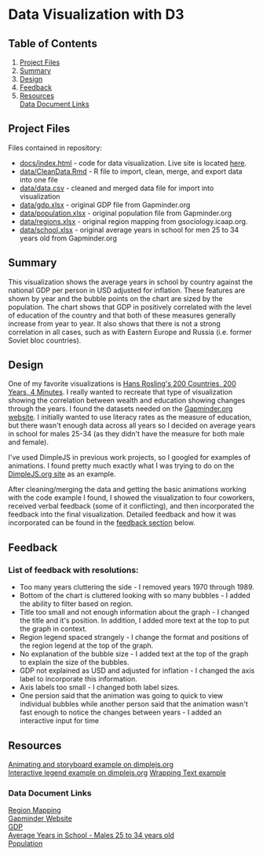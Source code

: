 # Data Visualization with D3
## Table of Contents
1. [Project Files](#section1)
2. [Summary](#section2)
3. [Design](#section3)
4. [Feedback](#section4)
5. [Resources](#section5)  
[Data Document Links](#section5_1)


## <a id='section1'>Project Files</a>
Files contained in repository:
* [docs/index.html](https://github.com/yaskyj/data-visualization/blob/master/docs/index.html) - code for data visualization. Live site is located [here](https://yaskyj.github.io/data-visualization/).
* [data/CleanData.Rmd](https://github.com/yaskyj/data-visualization/blob/master/data/CleanData.Rmd) - R file to import, clean, merge, and export data into one file
* [data/data.csv](https://github.com/yaskyj/data-visualization/blob/master/data/data.csv) - cleaned and merged data file for import into visualization
* [data/gdp.xlsx](https://github.com/yaskyj/data-visualization/blob/master/data/gdp.xlsx) - original GDP file from Gapminder.org
* [data/population.xlsx](https://github.com/yaskyj/data-visualization/blob/master/data/population.xlsx) - original population file from Gapminder.org
* [data/regions.xlsx](https://github.com/yaskyj/data-visualization/blob/master/data/regions.xlsx) - original region mapping from gsociology.icaap.org.
* [data/school.xlsx](https://github.com/yaskyj/data-visualization/blob/master/data/school.xlsx) - original average years in school for men 25 to 34 years old from Gapminder.org

## <a id='section2'>Summary</a>
This visualization shows the average years in school by country against the national GDP per person in USD adjusted for inflation. These features are shown by year and the bubble points on the chart are sized by the population. The chart shows that GDP in positively correlated with the level of education of the country and that both of these measures generally increase from year to year. It also shows that there is not a strong correlation in all cases, such as with Eastern Europe and Russia (i.e. former Soviet bloc countries).

## <a id='section3'>Design</a>
One of my favorite visualizations is [Hans Rosling's 200 Countries, 200 Years, 4 Minutes](https://www.youtube.com/watch?v=jbkSRLYSojo). I really wanted to recreate that type of visualization showing the correlation between wealth and education showing changes through the years. I found the datasets needed on the [Gapminder.org website](https://www.gapminder.org/data/). I initially wanted to use literacy rates as the measure of education, but there wasn't enough data across all years so I decided on average years in school for males 25-34 (as they didn't have the measure for both male and female).

I've used DimpleJS in previous work projects, so I googled for examples of animations. I found pretty much exactly what I was trying to do on the [DimpleJS.org site](http://dimplejs.org/advanced_examples_viewer.html?id=advanced_storyboard_control) as an example.

After cleaning/merging the data and getting the basic animations working with the code example I found, I showed the visualization to four coworkers, received verbal feedback (some of it conflicting), and then incorporated the feedback into the final visualization. Detailed feedback and how it was incorporated can be found in the [feedback section](#section4) below.

## <a id='section4'>Feedback</a>
### List of feedback with resolutions:
* Too many years cluttering the side - I removed years 1970 through 1989.
* Bottom of the chart is cluttered looking with so many bubbles - I added the ability to filter based on region.
* Title too small and not enough information about the graph - I changed the title and it's position. In addition, I added more text at the top to put the graph in context.
* Region legend spaced strangely - I change the format and positions of the region legend at the top of the graph.
* No explanation of the bubble size - I added text at the top of the graph to explain the size of the bubbles.
* GDP not explained as USD and adjusted for inflation - I changed the axis label to incorporate this information.
* Axis labels too small - I changed both label sizes.
* One persion said that the animation was going to quick to view individual bubbles while another person said that the animation wasn't fast enough to notice the changes between years - I added an interactive input for time

## <a id='section5'>Resources</a>
[Animating and storyboard example on dimplejs.org](http://dimplejs.org/advanced_examples_viewer.html?id=advanced_storyboard_control)  
[Interactive legend example on dimplejs.org](http://dimplejs.org/advanced_examples_viewer.html?id=advanced_interactive_legends)
[Wrapping Text example](https://bl.ocks.org/mbostock/7555321)

### <a id='section5_1'>Data Document Links</a>
[Region Mapping](http://gsociology.icaap.org/data/WorldPopulation.xlsx)  
[Gapminder Website](https://www.gapminder.org/data/)  
[GDP](https://docs.google.com/spreadsheet/pub?key=0AkBd6lyS3EmpdHo5S0J6ekhVOF9QaVhod05QSGV4T3c&output=xlsx)  
[Average Years in School - Males 25 to 34 years old](https://docs.google.com/spreadsheet/pub?key=0ArfEDsV3bBwCdHlYZHNWN1YtWVNudU9UbWJOd19nUVE&output=xlsx)  
[Population](https://docs.google.com/spreadsheet/pub?key=phAwcNAVuyj0XOoBL_n5tAQ&output=xlsx)